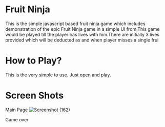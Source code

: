 # Fruit Ninja
This is the simple javascript based fruit ninja game which includes demonstration of the epic Fruit Ninja game in a simple UI from.This game would be played till the player has lives with him.There are initially 3 lives provided which will be deducted as and when player misses a single frui

# How to Play?
This is the very simple to use.
Just open and play.

# Screen Shots
Main Page
![Screenshot (162)](https://user-images.githubusercontent.com/87376932/155844738-1d4f8ce3-98ce-4103-a79e-75e6332dc7f3.png)


Game over


